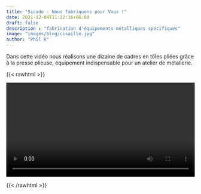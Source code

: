 ```yaml
---
title: "Sicade : Nous fabriquons pour Vous !"
date: 2021-12-04T11:22:16+06:00
draft: false
description : "fabrication d'équipements métalliques spécifiques"
image: "images/blog/cisaille.jpg"
author: "Phil K"
---
```


Dans cette vidéo nous réalisons une dizaine de cadres en tôles pliées grâce à la presse plieuse, équipement indispensable pour un atelier de métallerie.

 {{< rawhtml >}} 

<video width=100% controls autoplay>
    <source src="/videos/plieuse.mp4" type="video/webm">
    Your browser does not support the video tag.  
</video>

{{< /rawhtml >}}